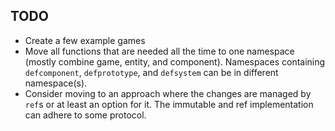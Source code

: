 ## TODO

- Create a few example games
- Move all functions that are needed all the time to one namespace (mostly
  combine game, entity, and component). Namespaces containing `defcomponent`,
  `defprototype`, and `defsystem` can be in different namespace(s).
- Consider moving to an approach where the changes are managed by `ref`s or at
  least an option for it. The immutable and ref implementation can adhere to
  some protocol.
